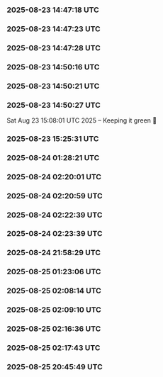 ### 2025-08-23 14:47:18 UTC


### 2025-08-23 14:47:23 UTC


### 2025-08-23 14:47:28 UTC


### 2025-08-23 14:50:16 UTC


### 2025-08-23 14:50:21 UTC


### 2025-08-23 14:50:27 UTC


Sat Aug 23 15:08:01 UTC 2025 – Keeping it green 🌿
### 2025-08-23 15:25:31 UTC


### 2025-08-24 01:28:21 UTC


### 2025-08-24 02:20:01 UTC


### 2025-08-24 02:20:59 UTC


### 2025-08-24 02:22:39 UTC


### 2025-08-24 02:23:39 UTC


### 2025-08-24 21:58:29 UTC


### 2025-08-25 01:23:06 UTC


### 2025-08-25 02:08:14 UTC


### 2025-08-25 02:09:10 UTC


### 2025-08-25 02:16:36 UTC


### 2025-08-25 02:17:43 UTC


### 2025-08-25 20:45:49 UTC



